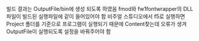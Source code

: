 빌드 결과는 OutputFile/bin에 생성 되도록 하였음
fmod와 fw1fontwrapper의 DLL 파일이 빌드된 실행파일에 같이 들어있어야 함
비주얼 스튜디오에서 f5로 실행하면 Project 폴더를 기준으로 프로그램이 실행되기 때문에 Content찾는데 오류가 생겨
OutputFile이 실행되도록 설정을 바꿔주어야 함
